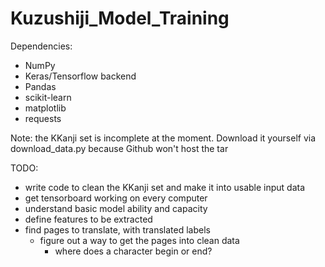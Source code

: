 # Kuzushiji_Model_Training
Dependencies:
- NumPy
- Keras/Tensorflow backend
- Pandas
- scikit-learn
- matplotlib
- requests

Note: the KKanji set is incomplete at the moment. Download it yourself via download_data.py because Github won't host the tar

TODO:
- write code to clean the KKanji set and make it into usable input data
- get tensorboard working on every computer
- understand basic model ability and capacity
- define features to be extracted
- find pages to translate, with translated labels
  - figure out a way to get the pages into clean data
    - where does a character begin or end?
